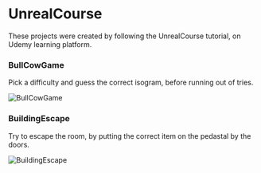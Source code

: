 # UnrealCourse

These projects were created by following the UnrealCourse tutorial, on Udemy learning platform.

### BullCowGame
Pick a difficulty and guess the correct isogram, before running out of tries.

![BullCowGame](https://github.com/diarpi/UnrealCourse/blob/master/02_BullCowGame/BullCowGame.jpg)

### BuildingEscape
Try to escape the room, by putting the correct item on the pedastal by the doors. 

![BuildingEscape](https://github.com/diarpi/UnrealCourse/blob/master/03_BuildingEscape/BuildingEscape.jpg)
